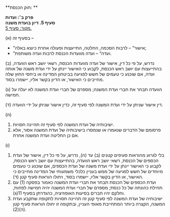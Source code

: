 **חוק הכנסת: **

**פרק ב׳: ועדות**  
**סעיף 5. דיון בועדת משנה**  
[מקור: סעיף 5. ](https://he.wikisource.org/wiki/חוק_הכנסת#סעיף_5)  

(א) בסעיף זה –
- ”אישור“ – לרבות הסכמה, החלטה, התייעצות ופעולה אחרת כיוצא באלה;
- ”ועדה“ – ועדה מוועדות הכנסת לרבות ועדה משותפת.

(ב) נדרש, על פי כל דין, אישור של ועדה מוועדות הכנסת, רשאי יושב ראש הוועדה, בהתייעצות עם יושב ראש הכנסת, לקבוע כי האישור יינתן על ידי ועדת משנה של אותה ועדה, אם שוכנע כי טעמים של חשש לפגיעה בביטחון המדינה או ביחסי החוץ שלה מחייבים כי האישור, או הדיון בקשר אליו, יישמרו בסוד.

(ג) הוועדה תבחר את חברי ועדת המשנה; מספרם של חברי ועדת המשנה לא יעלה על חמישה.

(ד) דין אישור שניתן על ידי ועדת המשנה לפי סעיף זה, כדין אישור שניתן על ידי הוועדה.

(ה) 
1. ישיבותיה של ועדת המשנה לפי סעיף זה תהיינה חסויות.
2. פרסומם של הדברים שנאמרו או שנמסרו בישיבותיה של ועדת המשנה אסור, אלא אם כן החליטה ועדת המשנה אחרת.

(ו) 
1. בלי לגרוע מהוראות סעיפים קטנים (ב) עד (ה), נדרש, על פי כל דין, אישור של ועדת הכספים של הכנסת, רשאי יושב ראש הוועדה, בהתייעצות עם יושב ראש הכנסת, לקבוע כי האישור יינתן על ידי ועדת משנה של ועדת הכספים, אם שוכנע כי טעמים מיוחדים של חשש לפגיעה של ממש בעניין כלכלי משמעותי של המדינה מחייבים כי האישור, או הדיון בקשר אליו, יישמרו בסוד, ויחולו הוראות סעיף קטן (ד).
2. ועדת הכספים של הכנסת תבחר את חברי ועדת המשנה כאמור בפסקה (1) עם תחילת כהונתה של כל כנסת; מספרם של חברי ועדת המשנה יהיה חמישה לפחות, וחלקם יהיו חברים בסיעות האופוזיציה, כהגדרתן בסעיף 11(ג).
3. ישיבותיה של ועדת המשנה לפי סעיף קטן זה תהיינה חסויות לתקופה שתקבע ועדת המשנה, הקצרה ביותר המתחייבת מאופי העניין, ובתקופה זו יחולו הוראות סעיף קטן (ה)(2).
